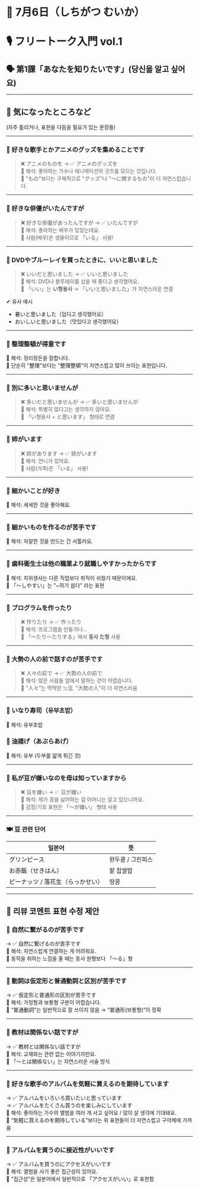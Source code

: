 # 📆 7月6日（しちがつ むいか）

# 🎙️ フリートーク入門 vol.1  
## 🗣 第1課「あなたを知りたいです」(당신을 알고 싶어요)

---

## 📝 気になったところなど  
(자주 틀리거나, 표현을 다듬을 필요가 있는 문장들)

---

### 🔸 好きな歌手とかアニメのグッズを集めることです  
> ❌ アニメのものを → ✅ アニメのグッズを  
📌 해석: 좋아하는 가수나 애니메이션의 굿즈를 모으는 것입니다.  
📝 "もの"보다는 구체적으로 "グッズ"나 "〜に関するもの"이 더 자연스럽습니다.

---

### 🔸 好きな俳優がいたんですが  
> ❌ 好きな俳優があったんですが → ✅ いたんですが  
📌 해석: 좋아하는 배우가 있었는데요.  
📝 사람(배우)은 생물이므로 「いる」 사용!

---

### 🔸 DVDやブルーレイを買ったときに、いいと思いました  
> ❌ いいだと思いました → ✅ いいと思いました  
📌 해석: DVD나 블루레이를 샀을 때 좋다고 생각했어요.  
📝 「いい」는 **い형용사** → 「いいと思いました」가 자연스러운 연결

✔ 유사 예시  
- 暑いと思いました（덥다고 생각했어요）  
- おいしいと思いました（맛있다고 생각했어요）

---

### 🔸 整理整頓が得意です  
📌 해석: 정리정돈을 잘합니다.  
📝 단순히 "整理"보다는 "整理整頓"이 자연스럽고 많이 쓰이는 표현입니다.

---

### 🔸 別に多いと思いませんが  
> ❌ 多いだと思いませんが → ✅ 多いと思いませんが  
📌 해석: 특별히 많다고는 생각하지 않아요.  
📝 「い형용사 + と思います」 형태로 연결

---

### 🔸 姉がいます  
> ❌ 姉があります → ✅ 姉がいます  
📌 해석: 언니가 있어요.  
📝 사람(가족)은 「いる」 사용!

---

### 🔸 細かいことが好き  
📌 해석: 세세한 것을 좋아해요.  

---

### 🔸 細かいものを作るのが苦手です  
📌 해석: 자잘한 것을 만드는 건 서툴러요.  

---

### 🔸 歯科衛生士は他の職業より就職しやすかったからです  
📌 해석: 치위생사는 다른 직업보다 취직이 쉬웠기 때문이에요.  
📝 「〜しやすい」는 "~하기 쉽다" 라는 표현

---

### 🔸 プログラムを作ったり  
> ❌ 作りたり → ✅ 作ったり  
📌 해석: 프로그램을 만들거나...  
📝 「〜たり〜たりする」에서 **동사 た형** 사용

---

### 🔸 大勢の人の前で話すのが苦手です  
> ❌ 人々の前で → ✅ 大勢の人の前で  
📌 해석: 많은 사람들 앞에서 말하는 것이 어렵습니다.  
📝 "人々"는 딱딱한 느낌, "大勢の人"이 더 자연스러움

---

### 🔸 いなり寿司（유부초밥）  
📌 해석: 유부초밥

### 🔸 油揚げ（あぶらあげ）  
📌 해석: 유부 (두부를 얇게 튀긴 것)

---

### 🔸 私が豆が嫌いなのを母は知っていますから  
> ❌ 豆を嫌い → ✅ 豆が嫌い  
📌 해석: 제가 콩을 싫어하는 걸 어머니는 알고 있으니까요.  
📝 감정/기호 표현은 「〜が嫌い」 형태 사용

---

### 🍽 豆 관련 단어

| 일본어 | 뜻 |
|--------|----|
| グリンピース | 완두콩 / 그린피스 |
| お赤飯（せきはん） | 팥 찹쌀밥 |
| ピーナッツ / 落花生（らっかせい） | 땅콩 |

---

## 🧩 리뷰 코멘트 표현 수정 제안

### 🔹 自然に繋がるのが苦手です  
→ ✅ 自然に繋げるのが苦手です  
📌 해석: 자연스럽게 연결하는 게 어려워요.  
📝 동작을 취하는 느낌을 줄 때는 동사 원형보다 「〜る」형

---

### 🔹 動詞は仮定形と普通動詞と区別が苦手です  
→ ✅ 仮定形と普通形の区別が苦手です  
📌 해석: 가정형과 보통형 구분이 어렵습니다.  
📝 “普通動詞”는 일반적으로 잘 쓰이지 않음 → “普通形(보통형)”이 정확

---

### 🔹 教材は関係ない話ですが  
→ ✅ 教材とは関係ない話ですが  
📌 해석: 교재와는 관련 없는 이야기지만요.  
📝 「〜とは関係ない」는 자연스러운 서술 방식

---

### 🔹 好きな歌手のアルバムを気軽に買えるのを期待しています  
→ ✅ アルバムをいろいろ買いたいと思っています  
→ ✅ アルバムをたくさん買うのを楽しみにしています  
📌 해석: 좋아하는 가수의 앨범을 여러 개 사고 싶어요 / 많이 살 생각에 기대돼요.  
📝 “気軽に買えるのを期待している”보다는 위 표현들이 더 자연스럽고 구어체에 가까움

---

### 🔹 アルバムを買うのに接近性がいいです  
→ ✅ アルバムを買うのにアクセスがいいです  
📌 해석: 앨범을 사기 좋은 접근성이 있어요.  
📝 "접근성"은 일본어에서 일반적으로 「アクセスがいい」로 표현함


